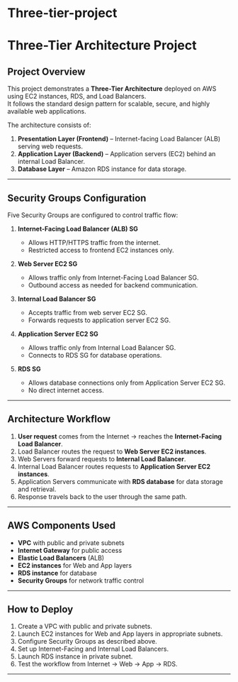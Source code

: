 # Three-tier-project

# Three-Tier Architecture Project

## Project Overview
This project demonstrates a **Three-Tier Architecture** deployed on AWS using EC2 instances, RDS, and Load Balancers.  
It follows the standard design pattern for scalable, secure, and highly available web applications.

The architecture consists of:
1. **Presentation Layer (Frontend)** – Internet-facing Load Balancer (ALB) serving web requests.
2. **Application Layer (Backend)** – Application servers (EC2) behind an internal Load Balancer.
3. **Database Layer** – Amazon RDS instance for data storage.

---

## Security Groups Configuration
Five Security Groups are configured to control traffic flow:

1. **Internet-Facing Load Balancer (ALB) SG**
   - Allows HTTP/HTTPS traffic from the internet.
   - Restricted access to frontend EC2 instances only.

2. **Web Server EC2 SG**
   - Allows traffic only from Internet-Facing Load Balancer SG.
   - Outbound access as needed for backend communication.

3. **Internal Load Balancer SG**
   - Accepts traffic from web server EC2 SG.
   - Forwards requests to application server EC2 SG.

4. **Application Server EC2 SG**
   - Allows traffic only from Internal Load Balancer SG.
   - Connects to RDS SG for database operations.

5. **RDS SG**
   - Allows database connections only from Application Server EC2 SG.
   - No direct internet access.

---

## Architecture Workflow
1. **User request** comes from the Internet → reaches the **Internet-Facing Load Balancer**.  
2. Load Balancer routes the request to **Web Server EC2 instances**.  
3. Web Servers forward requests to **Internal Load Balancer**.  
4. Internal Load Balancer routes requests to **Application Server EC2 instances**.  
5. Application Servers communicate with **RDS database** for data storage and retrieval.  
6. Response travels back to the user through the same path.

---

## AWS Components Used
- **VPC** with public and private subnets  
- **Internet Gateway** for public access  
- **Elastic Load Balancers** (ALB)  
- **EC2 instances** for Web and App layers  
- **RDS instance** for database  
- **Security Groups** for network traffic control  

---

## How to Deploy
1. Create a VPC with public and private subnets.  
2. Launch EC2 instances for Web and App layers in appropriate subnets.  
3. Configure Security Groups as described above.  
4. Set up Internet-Facing and Internal Load Balancers.  
5. Launch RDS instance in private subnet.  
6. Test the workflow from Internet → Web → App → RDS.

---


